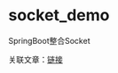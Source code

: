 # socket_demo
SpringBoot整合Socket

关联文章：[链接](https://songhaozhi.com/2022/10/27/SpringBoot%E6%95%B4%E5%90%88Socket/)
